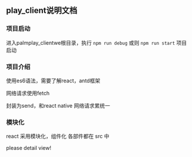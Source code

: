 ## play_client说明文档

### 项目启动

进入palmplay_clientwe根目录，执行
`npm run debug` 或则 `npm run start`
项目启动

### 项目介绍

使用es6语法，需要了解react，antd框架

网络请求使用fetch

封装为send，和react native 网络请求累统一

### 模块化

react 采用模块化，组件化 各部件都在 src 中

please detail view!